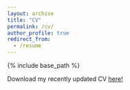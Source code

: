```yaml
---
layout: archive
title: "CV"
permalink: /cv/
author_profile: true
redirect_from:
  - /resume
---
```


{% include base_path %}

Download my recently updated CV [here!](http://anna-jaskiewicz.github.io/files/AnnaJaskiewicz_CV.pdf)
